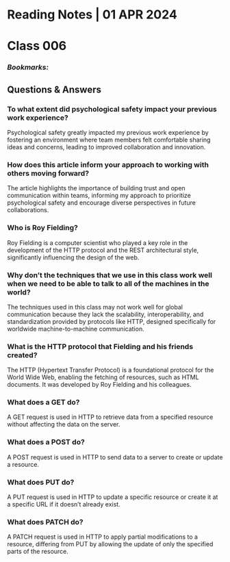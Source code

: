 # **Reading Notes | 01 APR 2024**

# Class 006

### *Bookmarks:*

## **Questions & Answers**  

### To what extent did psychological safety impact your previous work experience?
Psychological safety greatly impacted my previous work experience by fostering an environment where team members felt comfortable sharing ideas and concerns, leading to improved collaboration and innovation.

### How does this article inform your approach to working with others moving forward?
The article highlights the importance of building trust and open communication within teams, informing my approach to prioritize psychological safety and encourage diverse perspectives in future collaborations.

### Who is Roy Fielding?
Roy Fielding is a computer scientist who played a key role in the development of the HTTP protocol and the REST architectural style, significantly influencing the design of the web.

### Why don’t the techniques that we use in this class work well when we need to be able to talk to all of the machines in the world?
The techniques used in this class may not work well for global communication because they lack the scalability, interoperability, and standardization provided by protocols like HTTP, designed specifically for worldwide machine-to-machine communication.

### What is the HTTP protocol that Fielding and his friends created?
The HTTP (Hypertext Transfer Protocol) is a foundational protocol for the World Wide Web, enabling the fetching of resources, such as HTML documents. It was developed by Roy Fielding and his colleagues.

### What does a GET do?
A GET request is used in HTTP to retrieve data from a specified resource without affecting the data on the server.

### What does a POST do?
A POST request is used in HTTP to send data to a server to create or update a resource.

### What does PUT do?
A PUT request is used in HTTP to update a specific resource or create it at a specific URL if it doesn’t already exist.

### What does PATCH do?
A PATCH request is used in HTTP to apply partial modifications to a resource, differing from PUT by allowing the update of only the specified parts of the resource.


